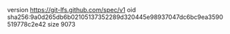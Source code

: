 version https://git-lfs.github.com/spec/v1
oid sha256:9a0d265db6b02105137352289d320445e98937047dc6bc9ea3590519778c2e42
size 9073
